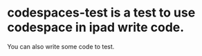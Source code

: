 # codespaces-test is a test to use codespace in ipad write code.
You can also write some code to test.
